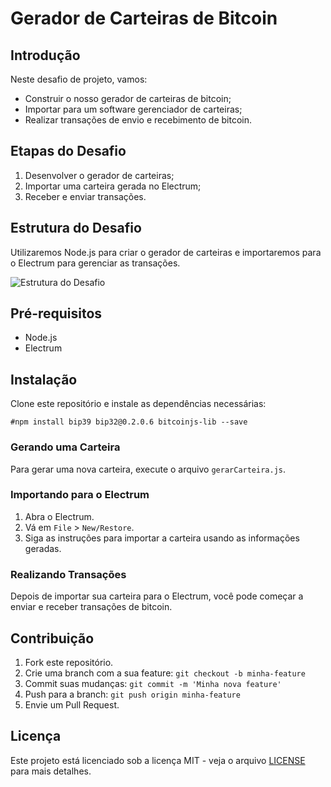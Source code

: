 # Gerador de Carteiras de Bitcoin

## Introdução

Neste desafio de projeto, vamos:
- Construir o nosso gerador de carteiras de bitcoin;
- Importar para um software gerenciador de carteiras;
- Realizar transações de envio e recebimento de bitcoin.

## Etapas do Desafio

1. Desenvolver o gerador de carteiras;
2. Importar uma carteira gerada no Electrum;
3. Receber e enviar transações.

## Estrutura do Desafio

Utilizaremos Node.js para criar o gerador de carteiras e importaremos para o Electrum para gerenciar as transações.

![Estrutura do Desafio](./path_to_your_image.png)

## Pré-requisitos

- Node.js
- Electrum

## Instalação

Clone este repositório e instale as dependências necessárias:

`#npm install bip39 bip32@0.2.0.6 bitcoinjs-lib --save`


### Gerando uma Carteira

Para gerar uma nova carteira, execute o arquivo `gerarCarteira.js`.

### Importando para o Electrum

1. Abra o Electrum.
2. Vá em `File` > `New/Restore`.
3. Siga as instruções para importar a carteira usando as informações geradas.

### Realizando Transações

Depois de importar sua carteira para o Electrum, você pode começar a enviar e receber transações de bitcoin.

## Contribuição

1. Fork este repositório.
2. Crie uma branch com a sua feature: `git checkout -b minha-feature`
3. Commit suas mudanças: `git commit -m 'Minha nova feature'`
4. Push para a branch: `git push origin minha-feature`
5. Envie um Pull Request.

## Licença

Este projeto está licenciado sob a licença MIT - veja o arquivo [LICENSE](LICENSE) para mais detalhes.
